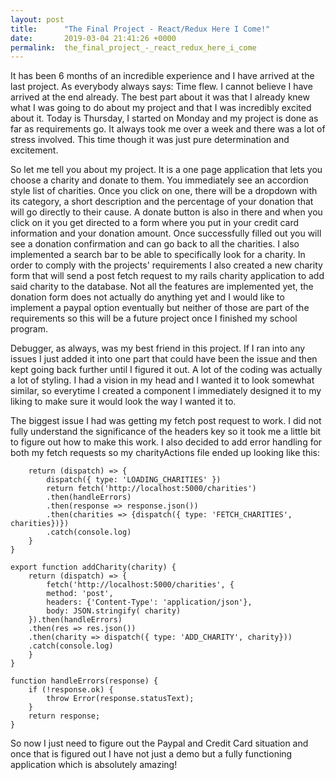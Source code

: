 ```yaml
---
layout: post
title:      "The Final Project - React/Redux Here I Come!"
date:       2019-03-04 21:41:26 +0000
permalink:  the_final_project_-_react_redux_here_i_come
---
```



It has been 6 months of an incredible experience and I have arrived at the last project. As everybody always says: Time flew. I cannot believe I have arrived at the end already. The best part about it was that I already knew what I was going to do about my project and that I was incredibly excited about it. Today is Thursday, I started on Monday and my project is done as far as requirements go. It always took me over a week and there was a lot of stress involved. This time though it was just pure determination and excitement.

So let me tell you about my  project. It is a one page application that lets you choose a charity and donate to them. You immediately see an accordion style list of charities. Once you click on one, there will be a dropdown with its category, a short description and the percentage of your donation that will go directly to their cause. A donate button is also in there and when you click on it you get directed to a form where you put in your credit card information and your donation amount. Once successfully filled out you will see a donation confirmation and can go back to all the charities. I also implemented a search bar to be able to specifically look for a charity. In order to comply with the projects' requirements I also created a new charity form that will send a post fetch request to my rails charity application to add said charity to the database. Not all the features are implemented yet, the donation form does not actually do anything yet and I would like to implement a paypal option eventually but neither of those are part of the requirements so this will be a future project once I finished my school program. 

Debugger, as always, was my best friend in this project. If I ran into any issues I just added it into one part that could have been the issue and then kept going back further until I figured it out. A lot of the coding was actually a lot of styling. I had a vision in my head and I wanted it to look somewhat similar, so everytime I created a component I immediately designed it to my liking to make sure it would look the way I wanted it to.

The biggest issue I had was getting my fetch post request to work. I did not fully understand the significance of the headers key so it took me a little bit to figure out how to make this work. I also decided to add error handling for both my fetch requests so my charityActions file ended up looking like this:

```export function fetchCharities() {
    return (dispatch) => {
        dispatch({ type: 'LOADING_CHARITIES' })
        return fetch('http://localhost:5000/charities')
        .then(handleErrors)
        .then(response => response.json())
        .then(charities => {dispatch({ type: 'FETCH_CHARITIES', charities})})    
        .catch(console.log)    
    }
}

export function addCharity(charity) {
    return (dispatch) => {
        fetch('http://localhost:5000/charities', {
        method: 'post',
        headers: {'Content-Type': 'application/json'},
        body: JSON.stringify( charity) 
    }).then(handleErrors)
    .then(res => res.json())
    .then(charity => dispatch({ type: 'ADD_CHARITY', charity}))
    .catch(console.log)
    } 
}

function handleErrors(response) {
    if (!response.ok) {
        throw Error(response.statusText);  
    }
    return response;
}
```

So now I just need to figure out the Paypal and Credit Card situation and once that is figured out I have not just a demo but a fully functioning application which is absolutely amazing!



